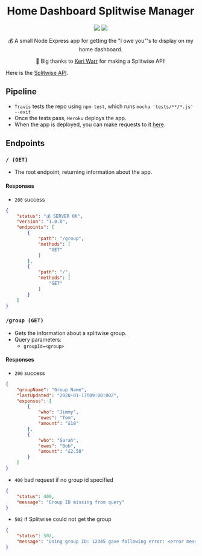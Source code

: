 <h1 align="center">Home Dashboard Splitwise Manager </h1>
<p align="center">
    <img src="https://travis-ci.org/iamtomhewitt/home-dashboard-splitwise-manager.svg"/>
    <img src="https://heroku-badge.herokuapp.com/?app=home-dashboard-splitwise-manager&style=round&svg=1"/>
</p>
<p align="center">
    💰 A small Node Express app for getting the "I owe you"'s to display on my home dashboard.
</p>
<p align="center">🙌 Big thanks to <a href="https://github.com/keriwarr">Keri Warr</a> for making a Splitwise API!</p>

Here is the [Splitwise API](https://dev.splitwise.com/#introduction).

## Pipeline
* `Travis` tests the repo using `npm test`, which runs `mocha 'tests/**/*.js' --exit`
* Once the tests pass, `Heroku` deploys the app.
* When the app is deployed, you can make requests to it [here](https://home-dashboard-splitwise-mngr.herokuapp.com/).

## Endpoints

### `/ (GET)`
* The root endpoint, returning information about the app.

#### Responses
* `200` success
```json
{
    "status": "💰 SERVER OK",
    "version": "1.0.0",
    "endpoints": [
        {
            "path": "/group",
            "methods": [
                "GET"
            ]
        },
        {
            "path": "/",
            "methods": [
                "GET"
            ]
        }
    ]
}
```

### `/group (GET)`
* Gets the information about a splitwise group.
* Query parameters:
	* `groupId=<group>`

#### Responses
* `200` success
```json
{
    "groupName": "Group Name",
    "lastUpdated": "2020-01-17T09:00:00Z",
    "expenses": [
        {
            "who": "Jimmy",
            "owes": "Tom",
            "amount": "£10"
        },
        {
            "who": "Sarah",
            "owes": "Bob",
            "amount": "£2.50"
        }
    ]
}
```
* `400` bad request if no group id specified
```json
{
    "status": 400,
    "message": "Group ID missing from query"
}
```
* `502` if Splitwise could not get the group
```json
{
    "status": 502,
    "message": "Using group ID: 12345 gave following error: <error message>"
}
```
